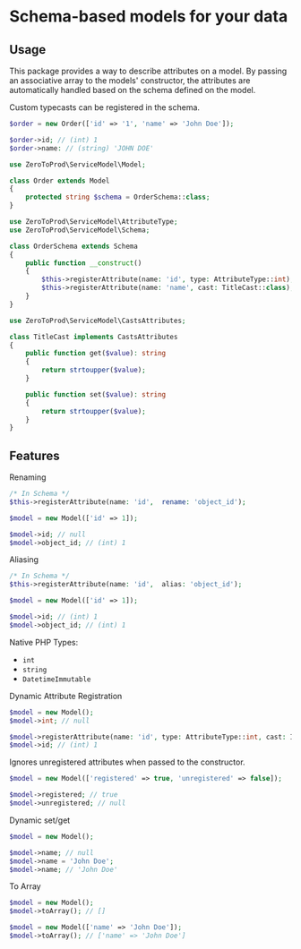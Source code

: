 # Schema-based models for your data

## Usage

This package provides a way to describe attributes on a model.
By passing an associative array to the models' constructor, the attributes are automatically handled based on the schema defined on the model.

Custom typecasts can be registered in the schema.

```php
$order = new Order(['id' => '1', 'name' => 'John Doe']);

$order->id; // (int) 1 
$order->name: // (string) 'JOHN DOE'
```

```php
use ZeroToProd\ServiceModel\Model;

class Order extends Model
{
    protected string $schema = OrderSchema::class;
}
```

```php
use ZeroToProd\ServiceModel\AttributeType;
use ZeroToProd\ServiceModel\Schema;

class OrderSchema extends Schema
{
    public function __construct()
    {
        $this->registerAttribute(name: 'id', type: AttributeType::int);
        $this->registerAttribute(name: 'name', cast: TitleCast::class);
    }
}
```

```php
use ZeroToProd\ServiceModel\CastsAttributes;

class TitleCast implements CastsAttributes
{
    public function get($value): string
    {
        return strtoupper($value);
    }

    public function set($value): string
    {
        return strtoupper($value);
    }
}
```
## Features

Renaming
```php
/* In Schema */
$this->registerAttribute(name: 'id',  rename: 'object_id');

$model = new Model(['id' => 1]);

$model->id; // null
$model->object_id; // (int) 1
```

Aliasing
```php
/* In Schema */
$this->registerAttribute(name: 'id',  alias: 'object_id');

$model = new Model(['id' => 1]);

$model->id; // (int) 1
$model->object_id; // (int) 1
```

Native PHP Types:
- `int`
- `string`
- `DatetimeImmutable`

Dynamic Attribute Registration
```php
$model = new Model();
$model->int; // null

$model->registerAttribute(name: 'id', type: AttributeType::int, cast: IntCast::class, value: '1');
$model->id; // (int) 1
```
Ignores unregistered attributes when passed to the constructor.
```php
$model = new Model(['registered' => true, 'unregistered' => false]);

$model->registered; // true
$model->unregistered; // null
```

Dynamic set/get
```php
$model = new Model();

$model->name; // null
$model->name = 'John Doe';
$model->name; // 'John Doe'
```
To Array
```php
$model = new Model();
$model->toArray(); // []

$model = new Model(['name' => 'John Doe']);
$model->toArray(); // ['name' => 'John Doe']
```
